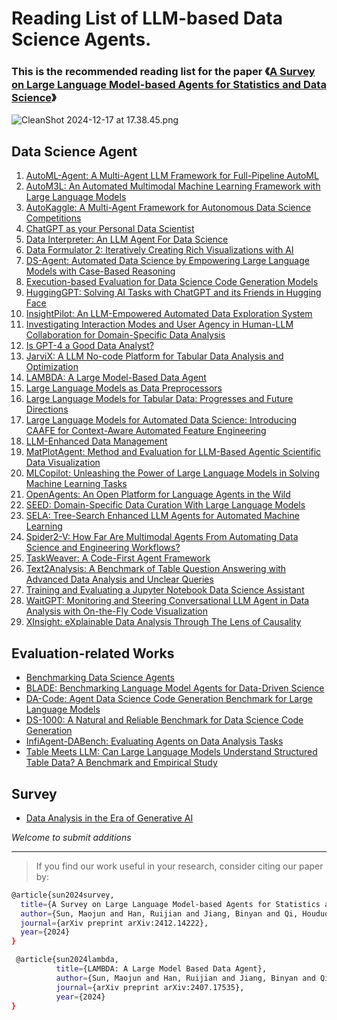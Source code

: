 # Reading List of LLM-based Data Science Agents.
### This is the recommended reading list for the paper 《[A Survey on Large Language Model-based Agents for Statistics and Data Science](https://www.arxiv.org/abs/2412.14222)》

![CleanShot 2024-12-17 at 17.38.45.png](https://s2.loli.net/2024/12/17/SukRIPfJtTxApnq.png)

## **Data Science Agent**

1. [AutoML-Agent: A Multi-Agent LLM Framework for Full-Pipeline AutoML](https://arxiv.org/abs/2410.02958)
2. [AutoM3L: An Automated Multimodal Machine Learning Framework with Large Language Models](https://arxiv.org/abs/2408.00665)
3. [AutoKaggle: A Multi-Agent Framework for Autonomous Data Science Competitions](https://arxiv.org/abs/2410.20424)
4. [ChatGPT as your Personal Data Scientist](https://arxiv.org/abs/2305.13657)
5. [Data Interpreter: An LLM Agent For Data Science](https://arxiv.org/abs/2402.18679)
6. [Data Formulator 2: Iteratively Creating Rich Visualizations with AI](https://arxiv.org/abs/2408.16119)
7. [DS-Agent: Automated Data Science by Empowering Large Language Models with Case-Based Reasoning](https://arxiv.org/abs/2402.17453)
8. [Execution-based Evaluation for Data Science Code Generation Models](https://arxiv.org/abs/2211.09374)
9. [HuggingGPT: Solving AI Tasks with ChatGPT and its Friends in Hugging Face](https://arxiv.org/abs/2303.17580)
10. [InsightPilot: An LLM-Empowered Automated Data Exploration System](https://arxiv.org/abs/2304.00477)
11. [Investigating Interaction Modes and User Agency in Human-LLM Collaboration for Domain-Specific Data Analysis](https://arxiv.org/abs/2405.05548)
12. [Is GPT-4 a Good Data Analyst?](https://arxiv.org/abs/2305.15038)
13. [JarviX: A LLM No-code Platform for Tabular Data Analysis and Optimization](https://arxiv.org/abs/2312.02213)
14. [LAMBDA: A Large Model-Based Data Agent](https://arxiv.org/abs/2407.17535)
15. [Large Language Models as Data Preprocessors](https://arxiv.org/abs/2308.16361)
16. [Large Language Models for Tabular Data: Progresses and Future Directions](https://dl.acm.org/doi/10.1145/3626772.3661384)
17. [Large Language Models for Automated Data Science: Introducing CAAFE for Context-Aware Automated Feature Engineering](https://arxiv.org/abs/2305.03403)
18. [LLM-Enhanced Data Management](https://arxiv.org/abs/2402.02643)
19. [MatPlotAgent: Method and Evaluation for LLM-Based Agentic Scientific Data Visualization](https://arxiv.org/abs/2402.11453)
20. [MLCopilot: Unleashing the Power of Large Language Models in Solving Machine Learning Tasks](https://arxiv.org/abs/2304.14979)
21. [OpenAgents: An Open Platform for Language Agents in the Wild](https://arxiv.org/abs/2310.10634)
22. [SEED: Domain-Specific Data Curation With Large Language Models](https://arxiv.org/abs/2310.00749)
23. [SELA: Tree-Search Enhanced LLM Agents for Automated Machine Learning](https://arxiv.org/abs/2410.17238)
24. [Spider2-V: How Far Are Multimodal Agents From Automating Data Science and Engineering Workflows?](https://arxiv.org/abs/2407.10956)
25. [TaskWeaver: A Code-First Agent Framework](https://arxiv.org/abs/2311.17541)
26. [Text2Analysis: A Benchmark of Table Question Answering with Advanced Data Analysis and Unclear Queries](https://arxiv.org/abs/2312.13671)
27. [Training and Evaluating a Jupyter Notebook Data Science Assistant](https://arxiv.org/abs/2201.12901)
28. [WaitGPT: Monitoring and Steering Conversational LLM Agent in Data Analysis with On-the-Fly Code Visualization](https://arxiv.org/abs/2408.01703)
29. [XInsight: eXplainable Data Analysis Through The Lens of Causality](https://arxiv.org/abs/2207.12718)

## **Evaluation-related Works**

- [Benchmarking Data Science Agents](https://arxiv.org/abs/2402.17168)
- [BLADE: Benchmarking Language Model Agents for Data-Driven Science](https://arxiv.org/abs/2408.09667)
- [DA-Code: Agent Data Science Code Generation Benchmark for Large Language Models](https://arxiv.org/abs/2410.07331)
- [DS-1000: A Natural and Reliable Benchmark for Data Science Code Generation](https://arxiv.org/abs/2211.11501)
- [InfiAgent-DABench: Evaluating Agents on Data Analysis Tasks](https://arxiv.org/abs/2401.05507)
- [Table Meets LLM: Can Large Language Models Understand Structured Table Data? A Benchmark and Empirical Study](https://arxiv.org/abs/2305.13062)

## **Survey**

- [Data Analysis in the Era of Generative AI](https://arxiv.org/abs/2409.18475)

*Welcome to submit additions*

---

> If you find our work useful in your research, consider citing our paper by:

```bash
@article{sun2024survey,
  title={A Survey on Large Language Model-based Agents for Statistics and Data Science},
  author={Sun, Maojun and Han, Ruijian and Jiang, Binyan and Qi, Houduo and Sun, Defeng and Yuan, Yancheng and Huang, Jian},
  journal={arXiv preprint arXiv:2412.14222},
  year={2024}
}

 @article{sun2024lambda,
          title={LAMBDA: A Large Model Based Data Agent},
          author={Sun, Maojun and Han, Ruijian and Jiang, Binyan and Qi, Houduo and Sun, Defeng and Yuan, Yancheng and Huang, Jian},
          journal={arXiv preprint arXiv:2407.17535},
          year={2024}
}
```
